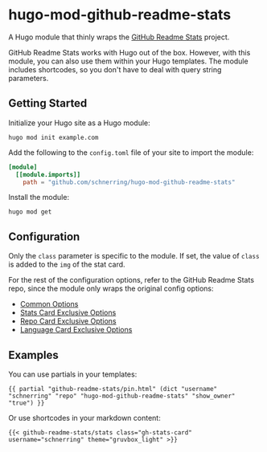 # hugo-mod-github-readme-stats

A Hugo module that thinly wraps the [GitHub Readme Stats](https://github.com/anuraghazra/github-readme-stats)
project.

GitHub Readme Stats works with Hugo out of the box. However, with this module,
you can also use them within your Hugo templates. The module includes shortcodes,
so you don't have to deal with query string parameters.

## Getting Started

Initialize your Hugo site as a Hugo module:

```shell
hugo mod init example.com
```

Add the following to the `config.toml` file of your site to import the module:

```toml
[module]
  [[module.imports]]
    path = "github.com/schnerring/hugo-mod-github-readme-stats"
```

Install the module:

```shell
hugo mod get
```

## Configuration

Only the `class` parameter is specific to the module. If set, the value of
`class` is added to the `img` of the stat card.

For the rest of the configuration options, refer to the GitHub Readme Stats repo,
since the module only wraps the original config options:

- [Common Options](https://github.com/anuraghazra/github-readme-stats#common-options)
- [Stats Card Exclusive Options](https://github.com/anuraghazra/github-readme-stats#stats-card-exclusive-options)
- [Repo Card Exclusive Options](https://github.com/anuraghazra/github-readme-stats#repo-card-exclusive-options)
- [Language Card Exclusive Options](https://github.com/anuraghazra/github-readme-stats#language-card-exclusive-options)

## Examples

You can use partials in your templates:

<!-- markdownlint-disable MD013 -->

```text
{{ partial "github-readme-stats/pin.html" (dict "username" "schnerring" "repo" "hugo-mod-github-readme-stats" "show_owner" "true") }}
```

<!-- markdownlint-enable MD013 -->

Or use shortcodes in your markdown content:

<!-- markdownlint-disable MD013 -->

```text
{{< github-readme-stats/stats class="gh-stats-card" username="schnerring" theme="gruvbox_light" >}}
```

<!-- markdownlint-enable MD013 -->
